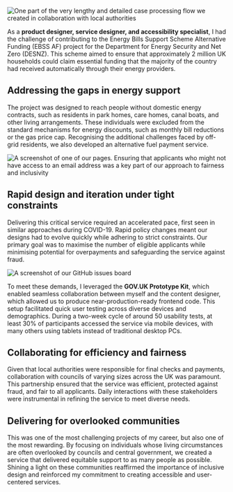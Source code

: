 ![One part of the very lengthy and detailed case processing flow we created in collaboration with local authorities](ebss)

As a **product designer, service designer, and accessibility specialist**, I had the challenge of contributing to the Energy Bills Support Scheme Alternative Funding (EBSS AF) project for the Department for Energy Security and Net Zero (DESNZ). This scheme aimed to ensure that approximately 2 million UK households could claim essential funding that the majority of the country had received automatically through their energy providers.

## Addressing the gaps in energy support

The project was designed to reach people without domestic energy contracts, such as residents in park homes, care homes, canal boats, and other living arrangements. These individuals were excluded from the standard mechanisms for energy discounts, such as monthly bill reductions or the gas price cap. Recognising the additional challenges faced by off-grid residents, we also developed an alternative fuel payment service.

![A screenshot of one of our pages. Ensuring that applicants who might not have access to an email address was a key part of our approach to fairness and inclusivity](ebss_1.png)

## Rapid design and iteration under tight constraints

Delivering this critical service required an accelerated pace, first seen in similar approaches during COVID-19. Rapid policy changes meant our designs had to evolve quickly while adhering to strict constraints. Our primary goal was to maximise the number of eligible applicants while minimising potential for overpayments and safeguarding the service against fraud.

![A screenshot of our GitHub issues board](ebss_2.png)

To meet these demands, I leveraged the **GOV.UK Prototype Kit**, which enabled seamless collaboration between myself and the content designer, which allowed us to produce near-production-ready frontend code. This setup facilitated quick user testing across diverse devices and demographics. During a two-week cycle of around 50 usability tests, at least 30% of participants accessed the service via mobile devices, with many others using tablets instead of traditional desktop PCs.

## Collaborating for efficiency and fairness

Given that local authorities were responsible for final checks and payments, collaboration with councils of varying sizes across the UK was paramount. This partnership ensured that the service was efficient, protected against fraud, and fair to all applicants. Daily interactions with these stakeholders were instrumental in refining the service to meet diverse needs.

## Delivering for overlooked communities

This was one of the most challenging projects of my career, but also one of the most rewarding. By focusing on individuals whose living circumstances are often overlooked by councils and central government, we created a service that delivered equitable support to as many people as possible. Shining a light on these communities reaffirmed the importance of inclusive design and reinforced my commitment to creating accessible and user-centered services.

